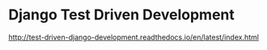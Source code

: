 # Django Test Driven Development

http://test-driven-django-development.readthedocs.io/en/latest/index.html